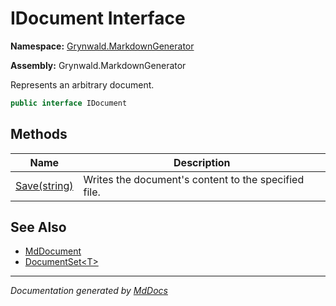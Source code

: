 ﻿# IDocument Interface

**Namespace:** [Grynwald.MarkdownGenerator](../index.md)

**Assembly:** Grynwald.MarkdownGenerator

Represents an arbitrary document.

```csharp
public interface IDocument
```

## Methods

| Name                            | Description                                          |
| ------------------------------- | ---------------------------------------------------- |
| [Save(string)](methods/Save.md) | Writes the document's content to the specified file. |

## See Also

- [MdDocument](../MdDocument/index.md)
- [DocumentSet\<T\>](../DocumentSet-1/index.md)

___

*Documentation generated by [MdDocs](https://github.com/ap0llo/mddocs)*
